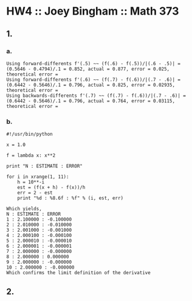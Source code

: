 # HW4 :: Joey Bingham :: Math 373

## 1.

### a. 
	Using forward-differents f'(.5) ~~ (f(.6) - f(.5))/|(.6 - .5)| = (0.5646 - 0.4794)/.1 = 0.852, actual = 0.877, error = 0.025, theoretical error =
	Using forward-differents f'(.6) ~~ (f(.7) - f(.6))/|(.7 - .6)| = (0.6442 - 0.5646)/.1 = 0.796, actual = 0.825, error = 0.02935, theoretical error =
	Using backwards-differents f'(.7) ~~ (f(.7) - f(.6))/|(.7 - .6)| = (0.6442 - 0.5646)/.1 = 0.796, actual = 0.764, error = 0.03115, theoretical error =

### b. 
	
	#!/usr/bin/python
	
	x = 1.0
	
	f = lambda x: x**2
	
	print "N : ESTIMATE : ERROR"
	
	for i in xrange(1, 11):
		h = 10**-i
		est = (f(x + h) - f(x))/h
		err = 2 - est
		print "%d : %8.6f : %f" % (i, est, err)
	
	Which yields,
	N : ESTIMATE : ERROR
	1 : 2.100000 : -0.100000
	2 : 2.010000 : -0.010000
	3 : 2.001000 : -0.001000
	4 : 2.000100 : -0.000100
	5 : 2.000010 : -0.000010
	6 : 2.000001 : -0.000001
	7 : 2.000000 : -0.000000
	8 : 2.000000 : 0.000000
	9 : 2.000000 : -0.000000
	10 : 2.000000 : -0.000000
	Which confirms the limit definition of the derivative 

## 2.

